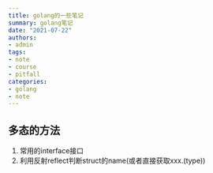 ```yaml
---
title: golang的一些笔记
summary: golang笔记
date: "2021-07-22"
authors:
- admin
tags:
- note
- course
- pitfall
categories:
- golang
- note
---
```


## 多态的方法

1. 常用的interface接口
2. 利用反射reflect判断struct的name(或者直接获取xxx.(type))
